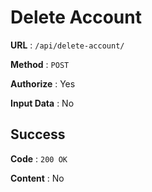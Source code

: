 # Delete Account

**URL** : `/api/delete-account/`

**Method** : `POST`

**Authorize** : Yes

**Input Data** : No

## Success

**Code** : `200 OK`

**Content** : No
